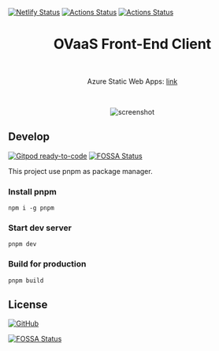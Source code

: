 [![Netlify Status](https://api.netlify.com/api/v1/badges/481b6017-918f-4fca-a136-dc08dc1d36d3/deploy-status)](https://app.netlify.com/sites/ovaas-front/deploys)
[![Actions Status](https://github.com/OVaaS/ovaas-front/workflows/Docker/badge.svg)](https://github.com/OVaaS/ovaas-front/actions?query=workflow%3ADocker)
[![Actions Status](https://github.com/OVaaS/ovaas-front/workflows/Azure%20Static%20Web%20Apps%20CI%2FCD/badge.svg)](https://github.com/OVaaS/ovaas-front/actions?query=workflow%3A%22Azure+Static+Web+Apps+CI%2FCD%22)

<h1 align='center'>OVaaS Front-End Client</h1>

<br>
<p align='center'>Azure Static Web Apps: <a href='https://happy-dune-07ba2b100.azurestaticapps.net'>link</a></p>
<br>

<p align='center'>
<img src='https://raw.githubusercontent.com/OVaaS/ovaas-front/main/screenshot/screenshot.png' alt='screenshot'/>
</p>

## Develop

[![Gitpod ready-to-code](https://img.shields.io/badge/Gitpod-ready--to--code-blue?logo=gitpod)](https://gitpod.io/#https://github.com/OVaaS/ovaas-front)
[![FOSSA Status](https://app.fossa.com/api/projects/git%2Bgithub.com%2FOVaaS%2Fovaas-front.svg?type=shield)](https://app.fossa.com/projects/git%2Bgithub.com%2FOVaaS%2Fovaas-front?ref=badge_shield)

This project use pnpm as package manager.

### Install pnpm
```
npm i -g pnpm
```

### Start dev server
```
pnpm dev
```

### Build for production
```
pnpm build
```

## License

[![GitHub](https://img.shields.io/github/license/ovaas/ovaas-front)](https://github.com/OVaaS/ovaas-front/blob/main/LICENSE)

[![FOSSA Status](https://app.fossa.com/api/projects/git%2Bgithub.com%2FOVaaS%2Fovaas-front.svg?type=large)](https://app.fossa.com/projects/git%2Bgithub.com%2FOVaaS%2Fovaas-front?ref=badge_large)
